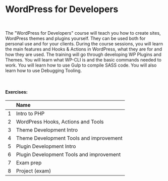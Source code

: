 # WordPress for Developers

&nbsp;

The "WordPress for Developers" course will teach you how to create sites, WordPress themes and plugins yourself. They can be used both for personal use and for your clients. During the course sessions, you will learn the main features and Hooks & Actions in WordPress, what they are for and how they are used. The training will go through developing WP Plugins and Themes. You will learn what WP-CLI is and the basic commands needed to work. You will learn how to use Gulp to compile SASS code. You will also learn how to use Debugging Tooling.

&nbsp;

#### Exercises:
| | Name | 
| ---: | :--- | 
| 1 | Intro to PHP                             |
| 2 | WordPress Hooks, Actions and Tools       |
| 3 | Theme Development Intro                  |
| 4 | Theme Development Tools and improvement  |
| 5 | Plugin Development Intro                 |
| 6 | Plugin Development Tools and improvement |
| 7 | Exam prep                                |
| 8 | Project (exam)                           |

